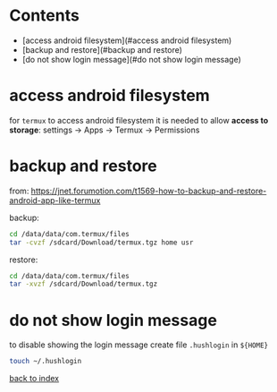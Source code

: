 # Contents

- [access android filesystem](#access android filesystem)
- [backup and restore](#backup and restore)
- [do not show login message](#do not show login message)

# access android filesystem
for `termux` to access android filesystem it is needed to allow __access to storage__:
settings -> Apps -> Termux -> Permissions

# backup and restore
from: https://jnet.forumotion.com/t1569-how-to-backup-and-restore-android-app-like-termux

backup:
```bash
cd /data/data/com.termux/files
tar -cvzf /sdcard/Download/termux.tgz home usr
 ```
 
 restore:
```bash
cd /data/data/com.termux/files
tar -xvzf /sdcard/Download/termux.tgz
```

# do not show login message
to disable showing the login message create file `.hushlogin` in `${HOME}`
```bash
touch ~/.hushlogin
```

[back to index](index.md)
